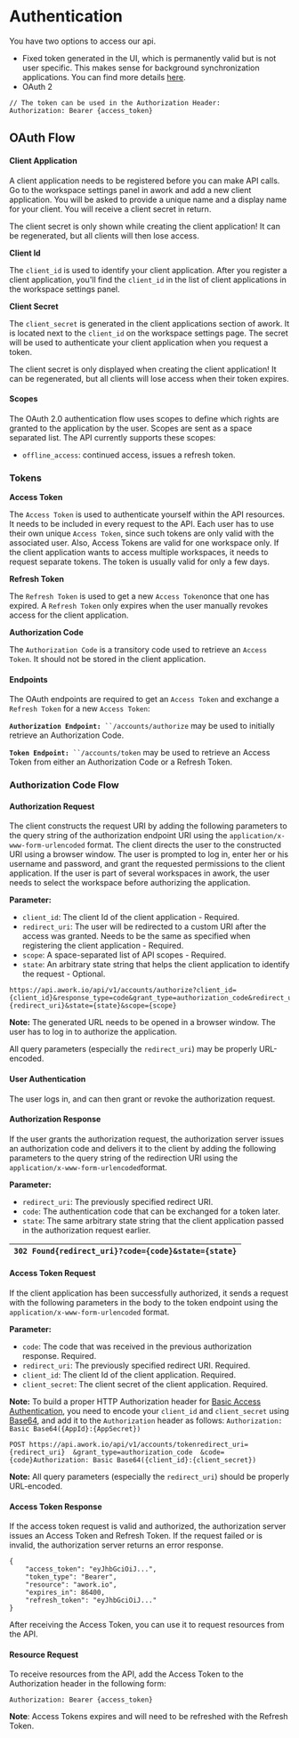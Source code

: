 # Authentication

You have two options to access our api.&#x20;

* Fixed token generated in the UI, which is permanently valid but is not user specific. This makes sense for background synchronization applications. You can find more details [here](https://support.awork.io/en/articles/5415664-client-applications-and-api-keys).
* OAuth 2

```aspnet
// The token can be used in the Authorization Header:
Authorization: Bearer {access_token}
```

## OAuth Flow

#### Client Application <a href="#authentication-clientapplication" id="authentication-clientapplication"></a>

A client application needs to be registered before you can make API calls. Go to the workspace settings panel in awork and add a new client application. You will be asked to provide a unique name and a display name for your client. You will receive a client secret in return.

The client secret is only shown while creating the client application! It can be regenerated, but all clients will then lose access.

**Client Id**

The `client_id` is used to identify your client application. After you register a client application, you'll find the `client_id` in the list of client applications in the workspace settings panel.

**Client Secret**

The `client_secret` is generated in the client applications section of awork. It is located next to the `client_id` on the workspace settings page. The secret will be used to authenticate your client application when you request a token.

The client secret is only displayed when creating the client application! It can be regenerated, but all clients will lose access when their token expires.

#### Scopes <a href="#authentication-scopes" id="authentication-scopes"></a>

The OAuth 2.0 authentication flow uses scopes to define which rights are granted to the application by the user. Scopes are sent as a space separated list. The API currently supports these scopes:

* `offline_access`: continued access, issues a refresh token.

### Tokens

**Access Token**

The `Access Token` is used to authenticate yourself within the API resources. It needs to be included in every request to the API. Each user has to use their own unique `Access Token`, since such tokens are only valid with the associated user. Also, Access Tokens are valid for one workspace only. If the client application wants to access multiple workspaces, it needs to request separate tokens. The token is usually valid for only a few days.

**Refresh Token**

The `Refresh Token` is used to get a new `Access Token`once that one has expired. A `Refresh Token` only expires when the user manually revokes access for the client application.

**Authorization Code**

The `Authorization Code` is a transitory code used to retrieve an `Access Token`. It should not be stored in the client application.

#### Endpoints <a href="#authentication-endpoints" id="authentication-endpoints"></a>

The OAuth endpoints are required to get an `Access Token` and exchange a `Refresh Token` for a new `Access Token`:

**`Authorization Endpoint:`**` ``/accounts/authorize` may be used to initially retrieve an Authorization Code.

**`Token Endpoint:`**` ``/accounts/token` may be used to retrieve an Access Token from either an Authorization Code or a Refresh Token.

### Authorization Code Flow <a href="#authentication-authorizationcodeflow" id="authentication-authorizationcodeflow"></a>

#### Authorization Request <a href="#authentication-authorizationrequest" id="authentication-authorizationrequest"></a>

The client constructs the request URI by adding the following parameters to the query string of the authorization endpoint URI using the `application/x-www-form-urlencoded` format. The client directs the user to the constructed URI using a browser window. The user is prompted to log in, enter her or his username and password, and grant the requested permissions to the client application. If the user is part of several workspaces in awork, the user needs to select the workspace before authorizing the application.

**Parameter:**

* `client_id`: The client Id of the client application - Required.
* `redirect_uri`: The user will be redirected to a custom URI after the access was granted. Needs to be the same as specified when registering the client application - Required.
* `scope`: A space-separated list of API scopes - Required.
* `state`: An arbitrary state string that helps the client application to identify the request - Optional.

```
https://api.awork.io/api/v1/accounts/authorize?client_id={client_id}&response_type=code&grant_type=authorization_code&redirect_uri={redirect_uri}&state={state}&scope={scope}
```

**Note:** The generated URL needs to be opened in a browser window. The user has to log in to authorize the application.

All query parameters (especially the `redirect_uri`) may be properly URL-encoded.

#### User Authentication <a href="#authentication-userauthentication" id="authentication-userauthentication"></a>

The user logs in, and can then grant or revoke the authorization request.

#### Authorization Response <a href="#authentication-authorizationresponse" id="authentication-authorizationresponse"></a>

If the user grants the authorization request, the authorization server issues an authorization code and delivers it to the client by adding the following parameters to the query string of the redirection URI using the `application/x-www-form-urlencoded`format.

**Parameter:**

* `redirect_uri`: The previously specified redirect URI.
* `code`: The authentication code that can be exchanged for a token later.
* `state`: The same arbitrary state string that the client application passed in the authorization request earlier.

| `302 Found{redirect_uri}?code={code}&state={state}` |
| --------------------------------------------------- |

#### Access Token Request <a href="#authentication-accesstokenrequest" id="authentication-accesstokenrequest"></a>

If the client application has been successfully authorized, it sends a request with the following parameters in the body to the token endpoint using the `application/x-www-form-urlencoded` format.

**Parameter:**

* `code`: The code that was received in the previous authorization response. Required.
* `redirect_uri`: The previously specified redirect URI. Required.
* `client_id`: The client Id of the client application. Required.
* `client_secret`: The client secret of the client application. Required.

**Note:** To build a proper HTTP Authorization header for [Basic Access Authentication](https://en.wikipedia.org/wiki/Basic\_access\_authentication), you need to encode your `client_id` and `client_secret` using [Base64](https://en.wikipedia.org/wiki/Base64), and add it to the `Authorization` header as follows: `Authorization: Basic Base64({AppId}:{AppSecret})`

```
POST https://api.awork.io/api/v1/accounts/tokenredirect_uri={redirect_uri}  &grant_type=authorization_code  &code={code}Authorization: Basic Base64({client_id}:{client_secret})
```

**Note:** All query parameters (especially the `redirect_uri`) should be properly URL-encoded.

#### Access Token Response <a href="#authentication-accesstokenresponse" id="authentication-accesstokenresponse"></a>

If the access token request is valid and authorized, the authorization server issues an Access Token and Refresh Token. If the request failed or is invalid, the authorization server returns an error response.

```
{
    "access_token": "eyJhbGciOiJ...",
    "token_type": "Bearer",
    "resource": "awork.io",
    "expires_in": 86400,
    "refresh_token": "eyJhbGciOiJ..."
}
```

After receiving the Access Token, you can use it to request resources from the API.

#### Resource Request <a href="#authentication-resourcerequest" id="authentication-resourcerequest"></a>

To receive resources from the API, add the Access Token to the Authorization header in the following form:

```
Authorization: Bearer {access_token}
```

**Note**: Access Tokens expires and will need to be refreshed with the Refresh Token.
